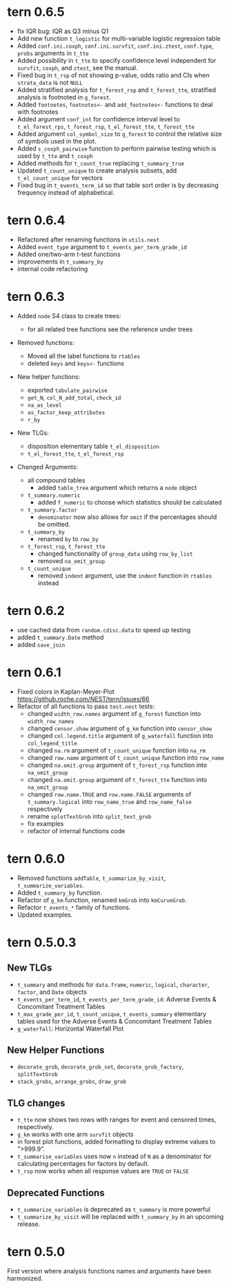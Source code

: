 # tern 0.6.5

* fix IQR bug: IQR as Q3 minus Q1
* Add new function `t_logistic` for multi-variable logistic regression table
* Added `conf.ini.coxph`, `conf.ini.survfit`, `conf.ini.ztest`, `conf.type`, `probs` arguments in `t_tte`
* Added possibility in `t_tte` to specify confidence level independent for `survfit`, `coxph`, and `ztest`, see the manual.
* Fixed bug in `t_rsp` of not showing p-value, odds ratio and CIs when `strata_data` is not `NULL`
* Added stratified analysis for `t_forest_rsp` and `t_forest_tte`, stratified analysis is footnoted in `g_forest`.
* Added `footnotes`, `footnotes<-` and `add_footnotes<-` functions to deal with footnotes
* Added argument `conf_int` for confidence interval level to `t_el_forest_rps`, `t_forest_rsp`, `t_el_forest_tte`, `t_forest_tte`
* Added argument `col_symbol_size` to `g_forest` to control the relative size of symbols used in the plot.
* Added `s_coxph_pairwise` function to perform pairwise testing which is used by `t_tte` and `t_coxph`
* Added methods for `t_count_true` replacing `t_summary_true`
* Updated `t_count_unique` to create analysis subsets, add `t_el_count_unique` for vectors
* Fixed bug in `t_events_term_id` so that table sort order is by decreasing frequency instead of alphabetical.

# tern 0.6.4

* Refactored after renaming functions in `utils.nest`
* Added `event_type` argument to `t_events_per_term_grade_id`
* Added one/two-arm t-test functions
* improvements in `t_summary_by`
* internal code refactoring

# tern 0.6.3

* Added `node` S4 class to create trees:
    - for all related tree functions see the reference under trees 

* Removed functions:
    - Moved all the label functions to `rtables`
    - deleted `keys` and `keys<-` functions

* New helper functions:
    - exported `tabulate_pairwise`
    - `get_N`, `col_N_add_total`, `check_id`
    - `na_as_level`
    - `as_factor_keep_attributes`
    - `r_by`

* New TLGs:
    - disposition elementary table `t_el_disposition`
    - `t_el_forest_tte`, `t_el_forest_rsp`

* Changed Arguments:
    - all compound tables
        - added `table_tree` argument which returns a `node` object
    - `t_summary.numeric`
        - added `f_numeric` to choose which statistics should be calculated
    - `t_summary.factor`
        - `denominator` now also allows for `omit` if the percentages should be omitted.
    - `t_summary_by`
        - renamed `by` to `row_by`
    - `t_forest_rsp`, `t_forest_tte`
        - changed functionality of `group_data` using `row_by_list`
        - removed `na_omit_group`
    - `t_count_unique`
        - removed `indent` argument, use the `indent` function in `rtables` instead

# tern 0.6.2

* use cached data from `random.cdisc.data` to speed up testing
* added `t_summary.Date` method
* added `save_join`

# tern 0.6.1

* Fixed colors in Kaplan-Meyer-Plot https://github.roche.com/NEST/tern/issues/66
* Refactor of all functions to pass `test.nest` tests:
    * changed `width_row.names` argument of `g_forest` function into `width_row_names`
    * changed `censor.show` argument of `g_km` function into `censor_show`
    * changed `col.legend.title` argument of `g_waterfall` function into `col_legend_title`
    * changed `na.rm` argument of `t_count_unique` function into `na_rm`
    * changed `row.name` argument of `t_count_unique` function into `row_name`
    * changed `na.omit.group` argument of `t_forest_rsp` function into `na_omit_group`
    * changed `na.omit.group` argument of `t_forest_tte` function into `na_omit_group`
    * changed `row.name.TRUE` and `row.name.FALSE` arguments of `t_summary.logical` into `row_name_true` and `row_name_false` respectively
    * rename `splotTextGrob` into `split_text_grob`
    * fix examples
    * refactor of internal functions code

# tern 0.6.0

* Removed functions `addTable`, `t_summarize_by_visit`, `t_summarize_variables`.
* Added `t_summary_by` function.
* Refactor of `g_km` function, renamed `kmGrob` into `kmCurveGrob`.
* Refactor `t_events_*` family of functions.
* Updated examples.

# tern 0.5.0.3 

## New TLGs

* `t_summary` and methods for `data.frame`, `numeric`, `logical`, `character`,
`factor`, and `Date` objects
* `t_events_per_term_id`, `t_events_per_term_grade_id`: Adverse Events &
Concomitant Treatment Tables
* `t_max_grade_per_id`, `t_count_unique`, `t_events_summary` elementary tables
used for the Adverse Events & Concomitant Treatment Tables
* `g_waterfall`: Horizontal Waterfall Plot

## New Helper Functions

* `decorate_grob`, `decorate_grob_set`, `decorate_grob_factory`, `splitTextGrob`
* `stack_grobs`, `arrange_grobs`, `draw_grob`

## TLG changes

* `t_tte` now shows two rows with ranges for event and censored times,
respectively.
* `g_km` works with one arm `survfit` objects
* in forest plot functions, added formatting to display extreme values to
">999.9".
* `t_summarise_variables` uses now `n` instead of `N` as a denominator for
calculating percentages for factors by default.
* `t_rsp` now works when all response values are `TRUE` or `FALSE`

## Deprecated Functions

* `t_summarize_variables` is deprecated as `t_summary` is more powerful
* `t_summarize_by_visit` will be replaced with `t_summary_by` in an upcoming release.

# tern 0.5.0

First version where analysis functions names and arguments have been harmonized. 
